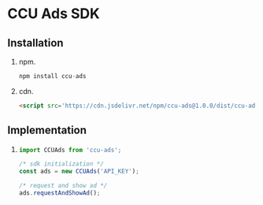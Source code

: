 # CCU Ads SDK

## Installation

1. npm.
    ```javascript
    npm install ccu-ads
    ```

2. cdn.
    ```html
    <script src='https://cdn.jsdelivr.net/npm/ccu-ads@1.0.0/dist/ccu-ads.min.js'></script>
    ```

## Implementation
1.
    ```javascript
    import CCUAds from 'ccu-ads';

    /* sdk initialization */
    const ads = new CCUAds('API_KEY');

    /* request and show ad */
    ads.requestAndShowAd();
    ```
